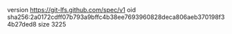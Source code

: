 version https://git-lfs.github.com/spec/v1
oid sha256:2a0172cdff07b793a9bffc4b38ee7693960828deca806aeb370198f34b27ded8
size 3225
